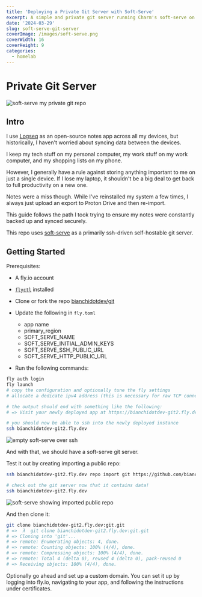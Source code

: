 ```yaml
---
title: 'Deploying a Private Git Server with Soft-Serve'
excerpt: A simple and private git server running Charm's soft-serve on fly.io
date: '2024-03-29'
slug: soft-serve-git-server
coverImage: /images/soft-serve.png
coverWidth: 16
coverHeight: 9
categories:
  - homelab
---
```


# Private Git Server

![soft-serve my private git repo](/images/private-git-example.png)

## Intro

I use [Logseq](https://logseq.com/) as an open-source notes app across all my devices, but historically, I haven't worried about syncing data between the devices.

I keep my tech stuff on my personal computer, my work stuff on my work computer, and my shopping lists on my phone.

However, I generally have a rule against storing anything important to me on just a single device. If I lose my laptop, it shouldn't be a big deal to get back to full productivity on a new one.

Notes were a miss though. While I've reinstalled my system a few times, I always just upload an export to Proton Drive and then re-import.

This guide follows the path I took trying to ensure my notes were constantly backed up and synced securely.

This repo uses [soft-serve](https://github.com/charmbracelet/soft-serve) as a primarily ssh-driven self-hostable git server.

## Getting Started

Prerequisites:
* A fly.io account
* [`flyctl`](https://fly.io/docs/hands-on/install-flyctl/) installed


* Clone or fork the repo [bianchidotdev/git](https://github.com/bianchidotdev/git)
* Update the following in `fly.toml`
  * app name
  * primary_region
  * SOFT_SERVE_NAME
  * SOFT_SERVE_INITIAL_ADMIN_KEYS
  * SOFT_SERVE_SSH_PUBLIC_URL
  * SOFT_SERVE_HTTP_PUBLIC_URL
* Run the following commands:

```sh
fly auth login
fly launch
# copy the configuration and optionally tune the fly settings
# allocate a dedicate ipv4 address (this is necessary for raw TCP connections to function correctly on fly.io!) - if you miss this, you can always assign an ipv4 address with `fly ip allocate-v4`

# the output should end with something like the following:
# => Visit your newly deployed app at https://bianchidotdev-git2.fly.dev/

# you should now be able to ssh into the newly deployed instance
ssh bianchidotdev-git2.fly.dev
```

![empty soft-serve over ssh](/images/private-git-ssh.png)

And with that, we should have a soft-serve git server.

Test it out by creating importing a public repo:
```sh
ssh bianchidotdev-git2.fly.dev repo import git https://github.com/bianchidotdev/git.git

# check out the git server now that it contains data!
ssh bianchidotdev-git2.fly.dev
```

![soft-serve showing imported public repo](/images/private-git-with-repo.png)

And then clone it:
```sh
git clone bianchidotdev-git2.fly.dev:git.git
# =>  λ  git clone bianchidotdev-git2.fly.dev:git.git
# => Cloning into 'git'...
# => remote: Enumerating objects: 4, done.
# => remote: Counting objects: 100% (4/4), done.
# => remote: Compressing objects: 100% (4/4), done.
# => remote: Total 4 (delta 0), reused 4 (delta 0), pack-reused 0
# => Receiving objects: 100% (4/4), done.
```

Optionally go ahead and set up a custom domain. You can set it up by logging into fly.io, navigating to your app, and following the instructions under certificates.